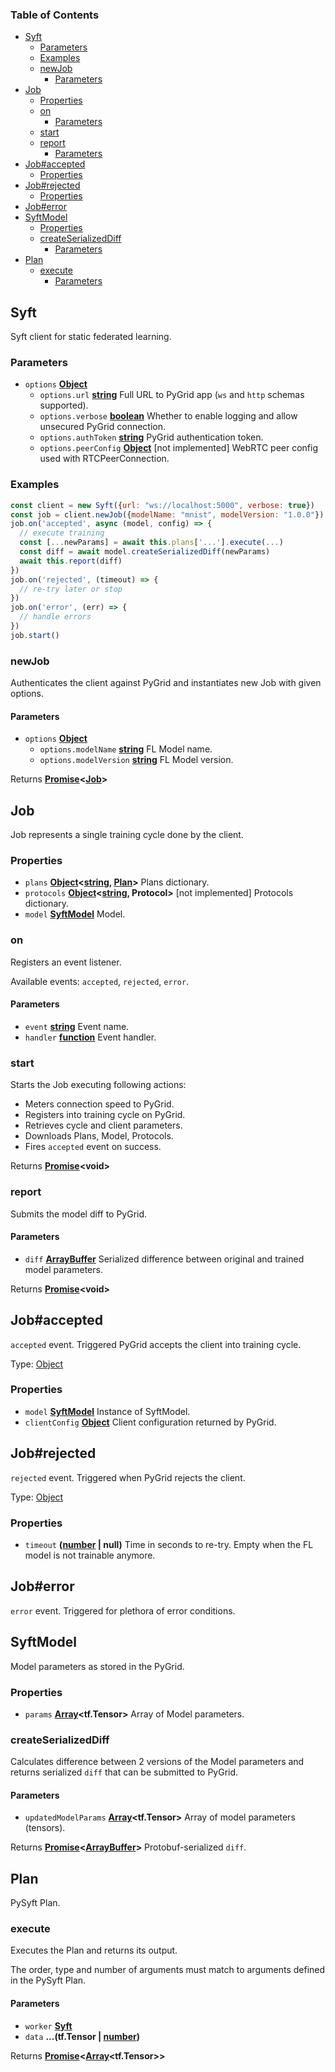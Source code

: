 <!-- Generated by documentation.js. Update this documentation by updating the source code. -->

### Table of Contents

- [Syft][1]
  - [Parameters][2]
  - [Examples][3]
  - [newJob][4]
    - [Parameters][5]
- [Job][6]
  - [Properties][7]
  - [on][8]
    - [Parameters][9]
  - [start][10]
  - [report][11]
    - [Parameters][12]
- [Job#accepted][13]
  - [Properties][14]
- [Job#rejected][15]
  - [Properties][16]
- [Job#error][17]
- [SyftModel][18]
  - [Properties][19]
  - [createSerializedDiff][20]
    - [Parameters][21]
- [Plan][22]
  - [execute][23]
    - [Parameters][24]

## Syft

Syft client for static federated learning.

### Parameters

- `options` **[Object][25]**
  - `options.url` **[string][26]** Full URL to PyGrid app (`ws` and `http` schemas supported).
  - `options.verbose` **[boolean][27]** Whether to enable logging and allow unsecured PyGrid connection.
  - `options.authToken` **[string][26]** PyGrid authentication token.
  - `options.peerConfig` **[Object][25]** [not implemented] WebRTC peer config used with RTCPeerConnection.

### Examples

```javascript
const client = new Syft({url: "ws://localhost:5000", verbose: true})
const job = client.newJob({modelName: "mnist", modelVersion: "1.0.0"})
job.on('accepted', async (model, config) => {
  // execute training
  const [...newParams] = await this.plans['...'].execute(...)
  const diff = await model.createSerializedDiff(newParams)
  await this.report(diff)
})
job.on('rejected', (timeout) => {
  // re-try later or stop
})
job.on('error', (err) => {
  // handle errors
})
job.start()
```

### newJob

Authenticates the client against PyGrid and instantiates new Job with given options.

#### Parameters

- `options` **[Object][25]**
  - `options.modelName` **[string][26]** FL Model name.
  - `options.modelVersion` **[string][26]** FL Model version.

Returns **[Promise][28]&lt;[Job][29]>**

## Job

Job represents a single training cycle done by the client.

### Properties

- `plans` **[Object][25]&lt;[string][26], [Plan][30]>** Plans dictionary.
- `protocols` **[Object][25]&lt;[string][26], Protocol>** [not implemented] Protocols dictionary.
- `model` **[SyftModel][31]** Model.

### on

Registers an event listener.

Available events: `accepted`, `rejected`, `error`.

#### Parameters

- `event` **[string][26]** Event name.
- `handler` **[function][32]** Event handler.

### start

Starts the Job executing following actions:

- Meters connection speed to PyGrid.
- Registers into training cycle on PyGrid.
- Retrieves cycle and client parameters.
- Downloads Plans, Model, Protocols.
- Fires `accepted` event on success.

Returns **[Promise][28]&lt;void>**

### report

Submits the model diff to PyGrid.

#### Parameters

- `diff` **[ArrayBuffer][33]** Serialized difference between original and trained model parameters.

Returns **[Promise][28]&lt;void>**

## Job#accepted

`accepted` event.
Triggered PyGrid accepts the client into training cycle.

Type: [Object][25]

### Properties

- `model` **[SyftModel][31]** Instance of SyftModel.
- `clientConfig` **[Object][25]** Client configuration returned by PyGrid.

## Job#rejected

`rejected` event.
Triggered when PyGrid rejects the client.

Type: [Object][25]

### Properties

- `timeout` **([number][34] | null)** Time in seconds to re-try. Empty when the FL model is not trainable anymore.

## Job#error

`error` event.
Triggered for plethora of error conditions.

## SyftModel

Model parameters as stored in the PyGrid.

### Properties

- `params` **[Array][35]&lt;tf.Tensor>** Array of Model parameters.

### createSerializedDiff

Calculates difference between 2 versions of the Model parameters
and returns serialized `diff` that can be submitted to PyGrid.

#### Parameters

- `updatedModelParams` **[Array][35]&lt;tf.Tensor>** Array of model parameters (tensors).

Returns **[Promise][28]&lt;[ArrayBuffer][33]>** Protobuf-serialized `diff`.

## Plan

PySyft Plan.

### execute

Executes the Plan and returns its output.

The order, type and number of arguments must match to arguments defined in the PySyft Plan.

#### Parameters

- `worker` **[Syft][36]**
- `data` **...(tf.Tensor | [number][34])**

Returns **[Promise][28]&lt;[Array][35]&lt;tf.Tensor>>**

[1]: #syft
[2]: #parameters
[3]: #examples
[4]: #newjob
[5]: #parameters-1
[6]: #job
[7]: #properties
[8]: #on
[9]: #parameters-2
[10]: #start
[11]: #report
[12]: #parameters-3
[13]: #jobaccepted
[14]: #properties-1
[15]: #jobrejected
[16]: #properties-2
[17]: #joberror
[18]: #syftmodel
[19]: #properties-3
[20]: #createserializeddiff
[21]: #parameters-4
[22]: #plan
[23]: #execute
[24]: #parameters-5
[25]: https://developer.mozilla.org/docs/Web/JavaScript/Reference/Global_Objects/Object
[26]: https://developer.mozilla.org/docs/Web/JavaScript/Reference/Global_Objects/String
[27]: https://developer.mozilla.org/docs/Web/JavaScript/Reference/Global_Objects/Boolean
[28]: https://developer.mozilla.org/docs/Web/JavaScript/Reference/Global_Objects/Promise
[29]: #job
[30]: #plan
[31]: #syftmodel
[32]: https://developer.mozilla.org/docs/Web/JavaScript/Reference/Statements/function
[33]: https://developer.mozilla.org/docs/Web/JavaScript/Reference/Global_Objects/ArrayBuffer
[34]: https://developer.mozilla.org/docs/Web/JavaScript/Reference/Global_Objects/Number
[35]: https://developer.mozilla.org/docs/Web/JavaScript/Reference/Global_Objects/Array
[36]: #syft
